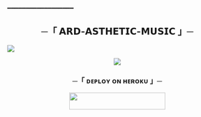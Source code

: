 ━━━━━━━━━━━━━━━━━━


<h2 align="center">
    ─「 𝗔𝗥𝗗-𝗔𝗦𝗧𝗛𝗘𝗧𝗜𝗖-𝗠𝗨𝗦𝗜𝗖 」─

</h2 align="center"><img src="https://readme-typing-svg.herokuapp.com?color=FF0000&width=420&lines=𝗔𝗥𝗗-𝗔𝗦𝗧𝗛𝗘𝗧𝗜𝗖-𝗠𝗨𝗦𝗜𝗖">

<p align="center">
  <img src="https://telegra.ph/file/c0551793d1de230afd132.jpg">
</p>
<h3 align="center">
    ─「 ᴅᴇᴩʟᴏʏ ᴏɴ ʜᴇʀᴏᴋᴜ 」─

</h3>

<p align="center"><a href="https://dashboard.heroku.com/new?template=https://github.com/ArdNeriw/ARD-ASTHETIC-MUSIC"> <img src="https://img.shields.io/badge/Deploy%20On%20Heroku-bringle?style=for-the-badge&logo=heroku" width="220" height="38.45"/></a></p>
